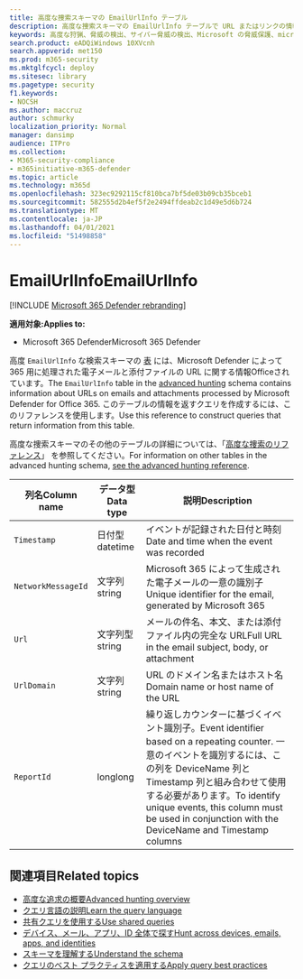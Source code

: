 ```yaml
---
title: 高度な捜索スキーマの EmailUrlInfo テーブル
description: 高度な捜索スキーマの EmailUrlInfo テーブルで URL またはリンクの情報について学習する
keywords: 高度な狩猟、脅威の検出、サイバー脅威の検出、Microsoft の脅威保護、microsoft 365、mtp、m365、検索、クエリ、テレメトリ、スキーマ参照、kusto、table、column、データ型、説明、EmailUrlInfo、ネットワーク メッセージ ID、URL、リンク
search.product: eADQiWindows 10XVcnh
search.appverid: met150
ms.prod: m365-security
ms.mktglfcycl: deploy
ms.sitesec: library
ms.pagetype: security
f1.keywords:
- NOCSH
ms.author: maccruz
author: schmurky
localization_priority: Normal
manager: dansimp
audience: ITPro
ms.collection:
- M365-security-compliance
- m365initiative-m365-defender
ms.topic: article
ms.technology: m365d
ms.openlocfilehash: 323ec9292115cf810bca7bf5de03b09cb35bceb1
ms.sourcegitcommit: 582555d2b4ef5f2e2494ffdeab2c1d49e5d6b724
ms.translationtype: MT
ms.contentlocale: ja-JP
ms.lasthandoff: 04/01/2021
ms.locfileid: "51498858"
---
```

# <a name="emailurlinfo"></a><span data-ttu-id="6ecc7-104">EmailUrlInfo</span><span class="sxs-lookup"><span data-stu-id="6ecc7-104">EmailUrlInfo</span></span>

[!INCLUDE [Microsoft 365 Defender rebranding](../includes/microsoft-defender.md)]


<span data-ttu-id="6ecc7-105">**適用対象:**</span><span class="sxs-lookup"><span data-stu-id="6ecc7-105">**Applies to:**</span></span>
- <span data-ttu-id="6ecc7-106">Microsoft 365 Defender</span><span class="sxs-lookup"><span data-stu-id="6ecc7-106">Microsoft 365 Defender</span></span>

<span data-ttu-id="6ecc7-107">高度 `EmailUrlInfo` な検索スキーマの [表](advanced-hunting-overview.md) には、Microsoft Defender によって 365 用に処理された電子メールと添付ファイルの URL に関する情報Officeされています。</span><span class="sxs-lookup"><span data-stu-id="6ecc7-107">The `EmailUrlInfo` table in the [advanced hunting](advanced-hunting-overview.md) schema contains information about URLs on emails and attachments processed by Microsoft Defender for Office 365.</span></span> <span data-ttu-id="6ecc7-108">このテーブルの情報を返すクエリを作成するには、このリファレンスを使用します。</span><span class="sxs-lookup"><span data-stu-id="6ecc7-108">Use this reference to construct queries that return information from this table.</span></span> 

<span data-ttu-id="6ecc7-109">高度な捜索スキーマのその他のテーブルの詳細については、「[高度な捜索のリファレンス](advanced-hunting-schema-tables.md)」 を参照してください。</span><span class="sxs-lookup"><span data-stu-id="6ecc7-109">For information on other tables in the advanced hunting schema, [see the advanced hunting reference](advanced-hunting-schema-tables.md).</span></span>

| <span data-ttu-id="6ecc7-110">列名</span><span class="sxs-lookup"><span data-stu-id="6ecc7-110">Column name</span></span> | <span data-ttu-id="6ecc7-111">データ型</span><span class="sxs-lookup"><span data-stu-id="6ecc7-111">Data type</span></span> | <span data-ttu-id="6ecc7-112">説明</span><span class="sxs-lookup"><span data-stu-id="6ecc7-112">Description</span></span> |
|-------------|-----------|-------------|
| `Timestamp` | <span data-ttu-id="6ecc7-113">日付型</span><span class="sxs-lookup"><span data-stu-id="6ecc7-113">datetime</span></span> | <span data-ttu-id="6ecc7-114">イベントが記録された日付と時刻</span><span class="sxs-lookup"><span data-stu-id="6ecc7-114">Date and time when the event was recorded</span></span> |
| `NetworkMessageId` | <span data-ttu-id="6ecc7-115">文字列</span><span class="sxs-lookup"><span data-stu-id="6ecc7-115">string</span></span> | <span data-ttu-id="6ecc7-116">Microsoft 365 によって生成された電子メールの一意の識別子</span><span class="sxs-lookup"><span data-stu-id="6ecc7-116">Unique identifier for the email, generated by Microsoft 365</span></span> |
| `Url` | <span data-ttu-id="6ecc7-117">文字列型</span><span class="sxs-lookup"><span data-stu-id="6ecc7-117">string</span></span> | <span data-ttu-id="6ecc7-118">メールの件名、本文、または添付ファイル内の完全な URL</span><span class="sxs-lookup"><span data-stu-id="6ecc7-118">Full URL in the email subject, body, or attachment</span></span> |
| `UrlDomain` | <span data-ttu-id="6ecc7-119">文字列</span><span class="sxs-lookup"><span data-stu-id="6ecc7-119">string</span></span> | <span data-ttu-id="6ecc7-120">URL のドメイン名またはホスト名</span><span class="sxs-lookup"><span data-stu-id="6ecc7-120">Domain name or host name of the URL</span></span> |
| `ReportId` | <span data-ttu-id="6ecc7-121">long</span><span class="sxs-lookup"><span data-stu-id="6ecc7-121">long</span></span> | <span data-ttu-id="6ecc7-122">繰り返しカウンターに基づくイベント識別子。</span><span class="sxs-lookup"><span data-stu-id="6ecc7-122">Event identifier based on a repeating counter.</span></span> <span data-ttu-id="6ecc7-123">一意のイベントを識別するには、この列を DeviceName 列と Timestamp 列と組み合わせて使用する必要があります。</span><span class="sxs-lookup"><span data-stu-id="6ecc7-123">To identify unique events, this column must be used in conjunction with the DeviceName and Timestamp columns</span></span> |

## <a name="related-topics"></a><span data-ttu-id="6ecc7-124">関連項目</span><span class="sxs-lookup"><span data-stu-id="6ecc7-124">Related topics</span></span>
- [<span data-ttu-id="6ecc7-125">高度な追求の概要</span><span class="sxs-lookup"><span data-stu-id="6ecc7-125">Advanced hunting overview</span></span>](advanced-hunting-overview.md)
- [<span data-ttu-id="6ecc7-126">クエリ言語の説明</span><span class="sxs-lookup"><span data-stu-id="6ecc7-126">Learn the query language</span></span>](advanced-hunting-query-language.md)
- [<span data-ttu-id="6ecc7-127">共有クエリを使用する</span><span class="sxs-lookup"><span data-stu-id="6ecc7-127">Use shared queries</span></span>](advanced-hunting-shared-queries.md)
- [<span data-ttu-id="6ecc7-128">デバイス、メール、アプリ、ID 全体で探す</span><span class="sxs-lookup"><span data-stu-id="6ecc7-128">Hunt across devices, emails, apps, and identities</span></span>](advanced-hunting-query-emails-devices.md)
- [<span data-ttu-id="6ecc7-129">スキーマを理解する</span><span class="sxs-lookup"><span data-stu-id="6ecc7-129">Understand the schema</span></span>](advanced-hunting-schema-tables.md)
- [<span data-ttu-id="6ecc7-130">クエリのベスト プラクティスを適用する</span><span class="sxs-lookup"><span data-stu-id="6ecc7-130">Apply query best practices</span></span>](advanced-hunting-best-practices.md)
